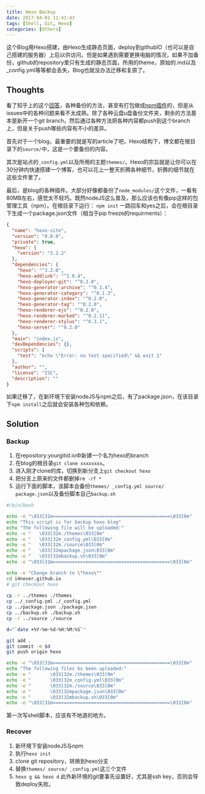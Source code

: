 ```yaml
---
title: Hexo Backup
date: 2017-04-01 11:41:43
tags: [Shell, Git, Hexo]
categories: [Others]
---
```


这个Blog用Hexo搭建，由Hexo生成静态页面，deploy到githubIO（也可以是自己搭建的服务器）上后以供访问。但是如果遇到需要更换电脑的情况，如果不加备份，github的repository里只有生成的静态页面，所用的theme，原始的.md以及_config.yml等等都会丢失，Blog也就没办法迁移和复原了。

<!--more-->

## Thoughts
看了知乎上的这个[回答][1]，各种备份的方法，甚至有打包做成[npm插件][2]的，但是从issues中的各种问题来看不太成熟。除了各种云盘u盘备份文件夹，剩余的方法基本是新开一个git branch，然后通过各种方法把各种内容都push到这个branch上，但是关于push哪些内容有不小的差异。

首先对于一个blog，最重要的就是写的article了吧，Hexo结构下，博文都在根目录下的``source/``中，这是一个要备份的内容。

其次是站点的``_config.yml``以及所用的主题``themes/``。Hexo的宗旨就是让你可以在30分钟内快速搭建一个博客，也可以花上一整天折腾各种细节，折腾的细节就在这些文件里了。

最后，是blog的各种插件。大部分好像都备份了``node_modules/``这个文件，一看有80MB左右，感觉太不轻巧。既然nodeJS这么普及，那么应该也有像pip这样的包管理工具（npm）。在根目录下运行：
``npm init``
一路回车和yes之后，会在根目录下生成一个package.json文件（相当于pip freeze的requirments）：
```json
{
  "name": "hexo-site",
  "version": "0.0.0",
  "private": true,
  "hexo": {
    "version": "3.2.2"
  },
  "dependencies": {
    "hexo": "^3.2.0",
    "hexo-addlink": "^1.0.4",
    "hexo-deployer-git": "^0.2.0",
    "hexo-generator-archive": "^0.1.4",
    "hexo-generator-category": "^0.1.3",
    "hexo-generator-index": "^0.2.0",
    "hexo-generator-tag": "^0.2.0",
    "hexo-renderer-ejs": "^0.2.0",
    "hexo-renderer-marked": "^0.2.11",
    "hexo-renderer-stylus": "^0.3.1",
    "hexo-server": "^0.2.0"
  },
  "main": "index.js",
  "devDependencies": {},
  "scripts": {
    "test": "echo \"Error: no test specified\" && exit 1"
  },
  "author": "",
  "license": "ISC",
  "description": ""
}

```
如果迁移了，在新环境下安装nodeJS与npm之后，有了package.json，在该目录下``npm install``之后就会安装各种包和依赖。

## Solution
### Backup
 1. 在repository:yourgitid.io中新建一个名为hexo的branch
 2. 在blog的根目录``git clone xxxxxxxx``。
 3. 进入刚才clone的库，切换到新分支上``git checkout hexo``
 4. 把分支上原来的文件都删掉``rm -rf *``
 5. 运行下面的脚本，该脚本会备份``themes/ _config.yml source/ package.json``以及备份脚本自己``backup.sh``
```sh
#/bin/bash

echo -e "\033[31m===========================================\033[0m" 
echo "This script is for backup hexo blog"
echo "The following file will be uploaded:"
echo -e "   \033[32m./themes\033[0m"
echo -e "   \033[32m_config.yml\033[0m"
echo -e "   \033[32m./source\033[0m"
echo -e "   \033[32mpackage.json\033[0m"
echo -e "   \033[32mbackup.sh\033[0m"
echo -e "\033[31m===========================================\033[0m"

echo -e "Change branch to \"hexo\""
cd i4never.github.io
# git checkout hexo
 
cp -r ../themes ./themes
cp ../_config.yml ./_config.yml
cp ../package.json ./package.json
cp ../backup.sh ./backup.sh
cp -r ../source ./source

d="`date +%Y-%m-%d-%H:%M:%S`"

git add .
git commit -m $d
git push origin hexo

echo -e "\033[31m===========================================\033[0m"
echo "The following files bs been uploaded:"
echo -e "       \033[32m./themes\033[0m"
echo -e "       \033[32m_config.yml\033[0m"
echo -e "       \033[32m./source\033[0m"
echo -e "       \033[32mpackage.json\033[0m"
echo -e "       \033[32mbackup.sh\033[0m"
echo -e "\033[31m===========================================\033[0m"
```
第一次写shell脚本，应该有不地道的地方。

### Recover
 1. 新环境下安装nodeJS与npm
 2. 执行``hexo init``
 3. clone git repository，转换到hexo分支
 4. 替换``themes/ source/ _config.yml``这三个文件
 5. ``hexo g && hexo d``
此外新环境的git要事先设置好，尤其是ssh key，否则会导致deploy失败。


[1]: https://www.zhihu.com/question/21193762
[2]: https://github.com/coneycode/hexo-git-backup

